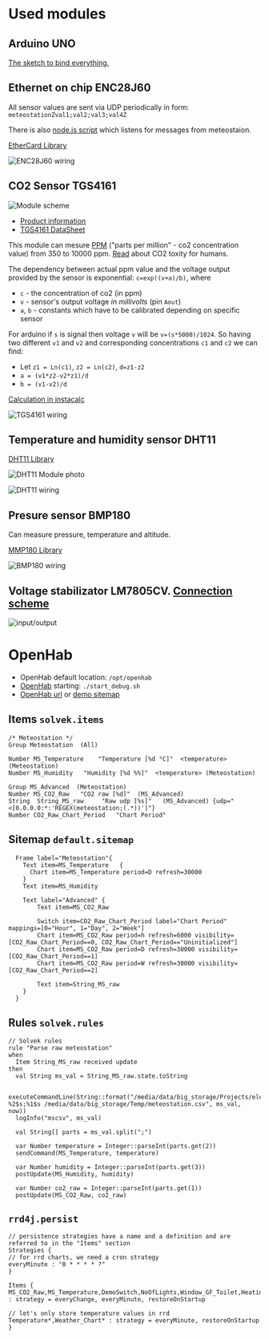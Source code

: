 # Used modules

## Arduino UNO

[The sketch to bind everything.](meteostation3.ino)

##  Ethernet on chip ENC28J60

All sensor values are sent via UDP periodically in form: `meteostationZval1;val2;val3;val4Z`

There is also [node.js script](udpserver.js) which listens for messages from meteostaion.

[EtherCard Library](https://github.com/jcw/ethercard)

![ENC28J60 wiring](ENC28J60_schem.png)

## CO2 Sensor TGS4161

![Module scheme](TGS4161.jpg)

 * [Product information](tgs4161.pdf)
 * [TGS4161 DataSheet](TGS4161Dtl.pdf)

 This module can mesure [PPM](https://en.wikipedia.org/wiki/Parts-per_notation#ppm) ("parts per million" - co2 concentration value) from 350 to 10000 ppm. [Read](https://en.wikipedia.org/wiki/Carbon_dioxide#Toxicity) about CO2 toxity for humans.

 The dependency between actual ppm value and the voltage output provided by the sensor is exponential: `c=exp((v+a)/b)`, where

  * `c` - the concentration of co2 (in ppm)
  * `v` - sensor's output voltage *in millivolts* (pin `Aout`)
  * `a`, `b` - constants which have to be calibrated depending on specific sensor

  For arduino if `s` is signal then voltage `v` will be `v=(s*5000)/1024`. So having two different `v1` and `v2` and corresponding concentrations `c1` and `c2` we can find:

   * Let `z1 = Ln(c1)`, `z2 = Ln(c2)`, `d=z1-z2`
   * `a = (v1*z2-v2*z1)/d`
   * `b = (v1-v2)/d`

[Calculation in instacalc](http://instacalc.com/40408)

![TGS4161 wiring](tgs4161_schem.png)

## Temperature and humidity sensor DHT11

[DHT11 Library](https://github.com/adafruit/DHT-sensor-library)

![DHT11 Module photo](weather_dhtwiring.gif)

![DHT11 wiring](dht11_schem.png)

## Presure sensor BMP180
Can measure pressure, temperature and altitude.

[MMP180 Library](https://github.com/sparkfun/BMP180_Breakout_Arduino_Library)

![BMP180 wiring](bmp180_schem.png)

## Voltage stabilizator LM7805CV. [Connection scheme](http://www.ruselectronic.com/news/stabilizatory-naprjazhjenija/)

![input/output](lm7805.jpg)

# OpenHab

 * OpenHab default location: `/opt/openhab`
 * [OpenHab](http://www.openhab.org/getting-started/) starting: `./start_debug.sh`
 * [OpenHab url](http://localhost:8080) or [demo sitemap](http://localhost:8080/openhab.app?sitemap=demo)

## Items `solvek.items`

```
/* Meteostation */
Group Meteostation  (All)

Number MS_Temperature    "Temperature [%d °C]"  <temperature> (Meteostation)
Number MS_Humidity   "Humidity [%d %%]"  <temperature> (Meteostation)

Group MS_Advanced  (Meteostation)
Number MS_CO2_Raw   "CO2 raw [%d]"  (MS_Advanced)
String  String_MS_raw     "Raw udp [%s]"   (MS_Advanced) {udp="<[0.0.0.0:*:'REGEX(meteostation;(.*))']"}
Number CO2_Raw_Chart_Period   "Chart Period"
```

## Sitemap `default.sitemap`

```
  Frame label="Meteostation"{
    Text item=MS_Temperature   {
      Chart item=MS_Temperature period=D refresh=30000
    }
    Text item=MS_Humidity

    Text label="Advanced" {
        Text item=MS_CO2_Raw

        Switch item=CO2_Raw_Chart_Period label="Chart Period" mappings=[0="Hour", 1="Day", 2="Week"]
        Chart item=MS_CO2_Raw period=h refresh=6000 visibility=[CO2_Raw_Chart_Period==0, CO2_Raw_Chart_Period=="Uninitialized"]
        Chart item=MS_CO2_Raw period=D refresh=30000 visibility=[CO2_Raw_Chart_Period==1]
        Chart item=MS_CO2_Raw period=W refresh=30000 visibility=[CO2_Raw_Chart_Period==2]

        Text item=String_MS_raw
    }
  }
  ```

## Rules `solvek.rules`

```
// Solvek rules
rule "Parse raw meteostation"
when
  Item String_MS_raw received update
then
  val String ms_val = String_MS_raw.state.toString

  executeCommandLine(String::format("/media/data/big_storage/Projects/electronics/co2/append.sh %2$s;%1$s /media/data/big_storage/Temp/meteostation.csv", ms_val, now))
  logInfo("mscsv", ms_val)

  val String[] parts = ms_val.split(";")

  var Number temperature = Integer::parseInt(parts.get(2))
  sendCommand(MS_Temperature, temperature)

  var Number humidity = Integer::parseInt(parts.get(3))
  postUpdate(MS_Humidity, humidity)

  var Number co2_raw = Integer::parseInt(parts.get(1))
  postUpdate(MS_CO2_Raw, co2_raw)
  ```

## `rrd4j.persist`

  ```
  // persistence strategies have a name and a definition and are referred to in the "Items" section
Strategies {
  // for rrd charts, we need a cron strategy
  everyMinute : "0 * * * * ?"
}

Items {
  MS_CO2_Raw,MS_Temperature,DemoSwitch,NoOfLights,Window_GF_Toilet,Heating* : strategy = everyChange, everyMinute, restoreOnStartup

  // let's only store temperature values in rrd
  Temperature*,Weather_Chart* : strategy = everyMinute, restoreOnStartup
}
```
